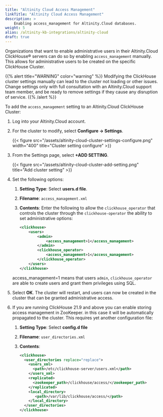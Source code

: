 ```yaml
---
title: "Altinity Cloud Access Management"
linkTitle: "Altinity Cloud Access Management"
description: >
    Enabling access_management for Altinity.Cloud databases.
weight: 5
alias: /altinity-kb-integrations/altinity-cloud
draft: true
---
```

Organizations that want to enable administrative users in their Altinity.Cloud ClickHouse® servers can do so by enabling `access_management` manually.  This allows for administrative users to be created on the specific ClickHouse Cluster.

{{% alert title="WARNING" color="warning" %}}
Modifying the ClickHouse cluster settings manually can lead to the cluster not loading or other issues.  Change settings only with full consultation with an Altinity.Cloud support team member, and be ready to remove settings if they cause any disruption of service.
{{% /alert %}}

To add the `access_management` setting to an Altinity.Cloud ClickHouse Cluster:

1. Log into your Altinity.Cloud account.
1. For the cluster to modify, select **Configure -> Settings**.

    {{< figure src="/assets/altinity-cloud-cluster-settings-configure.png" width="400" title="Cluster setting configure" >}}

1. From the Settings page, select **+ADD SETTING**.

    {{< figure src="/assets/altinity-cloud-cluster-add-setting.png" title="Add cluster setting" >}}

1. Set the following options:
    1. **Setting Type**:  Select **users.d file**.
    1. **Filename**: `access_management.xml`
    1. **Contents**:  Enter the following to allow the `clickhouse_operator` that controls the cluster through the `clickhouse-operator` the ability to set administrative options:

        ```xml
        <clickhouse>
            <users>
                <admin>
                    <access_management>1</access_management>
                </admin>
                <clickhouse_operator>
                    <access_management>1</access_management>
                </clickhouse_operator>
            </users>
        </clickhouse>
        ```

    access_management=1 means that users `admin`, `clickhouse_operator` are able to create users and grant them privileges using SQL.

1. Select **OK**.  The cluster will restart, and users can now be created in the cluster that can be granted administrative access.

1. If you are running ClickHouse 21.9 and above you can enable storing access management in ZooKeeper. in this case it will be automatically propagated to the cluster. This requires yet another configuration file:
    1. **Setting Type**: Select **config.d file**
    2. **Filename**: `user_directories.xml`
    3. **Contents**:
    
       ```xml
       <clickhouse>
         <user_directories replace="replace">
           <users_xml>
             <path>/etc/clickhouse-server/users.xml</path>
           </users_xml>
           <replicated>
             <zookeeper_path>/clickhouse/access/</zookeeper_path>
           </replicated>
           <local_directory>
              <path>/var/lib/clickhouse/access/</path>
           </local_directory>
         </user_directories>
       </clickhouse>
       ```
